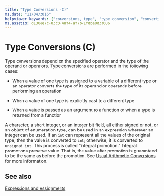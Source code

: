 ```yaml
---
title: "Type Conversions (C)"
ms.date: "11/04/2016"
helpviewer_keywords: ["conversions, type", "type conversion", "converting types", "integral promotions", "type casts, when performed"]
ms.assetid: d130ee7c-03c3-48f4-af7b-1fdba0d3b086
---
```

# Type Conversions (C)

Type conversions depend on the specified operator and the type of the operand or operators. Type conversions are performed in the following cases:

- When a value of one type is assigned to a variable of a different type or an operator converts the type of its operand or operands before performing an operation

- When a value of one type is explicitly cast to a different type

- When a value is passed as an argument to a function or when a type is returned from a function

A character, a short integer, or an integer bit field, all either signed or not, or an object of enumeration type, can be used in an expression wherever an integer can be used. If an `int` can represent all the values of the original type, then the value is converted to `int`; otherwise, it is converted to `unsigned int`. This process is called "integral promotion." Integral promotions preserve value. That is, the value after promotion is guaranteed to be the same as before the promotion. See [Usual Arithmetic Conversions](../c-language/usual-arithmetic-conversions.md) for more information.

## See also

[Expressions and Assignments](../c-language/expressions-and-assignments.md)
